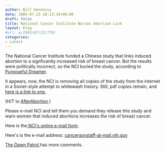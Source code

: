 ```yaml
---
author: Bill Hennessy
date: 2005-07-23 18:13:34+00:00
draft: false
title: National Cancer Institute Buries Abortion Link
layout: blog
#url: e/2005/07/23/778/
categories:
- Latest
---
```


The National Cancer Institute funded a Chinese study that links induced abortion to a signficantly increased risk of breast cancer.  But the results were politically incorrect, so the NCI buried the study, according to [Purposeful Dreamer](https://anniebanno.blogspot.com/2005/07/deep-sixed-2000-china-abortionbreast.html).

It appears, now, the NCI is removing all copies of the study from the internet in a Soviet-style attempt to whitewash history.  Still, pdf copies remain, and [here is a link to one.](https://web.archive.org/web/20041031182631/https://www.epiresearch.org/meeting_03/abstractbook.pdf)

(H/T to [AfterAbortion](https://afterabortion.blogspot.com/2005/07/deep-sixed-2000-china-abortionbreast.html).)

Please e-mail NCI and tell them you demand they release this study and warn women that induced abortions increases the risk of breast cancer.

Here is the[ NCI's online e-mail form](https://www.cancer.gov/contact).

Here's is the e-mail address:  [cancergovstaff-at-mail.nih.gov](mailto:cancergovstaff@mail.nih.gov)

[The Dawn Patrol ](https://www.dawneden.com/2005/07/abortionbreast-cancer-study-that.html)has more comments. 
